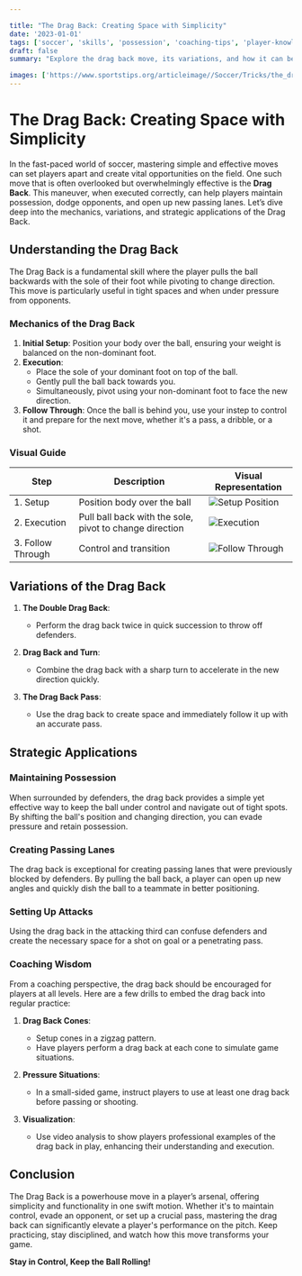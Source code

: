```yaml
---

title: "The Drag Back: Creating Space with Simplicity"
date: '2023-01-01'
tags: ['soccer', 'skills', 'possession', 'coaching-tips', 'player-knowledge', 'advanced-drills', 'footwork', 'passing-lanes', 'ball-control']
draft: false
summary: "Explore the drag back move, its variations, and how it can be used to maintain possession and create passing lanes in soccer."

images: ['https://www.sportstips.org/articleimage//Soccer/Tricks/the_drag_back_creating_space_with_simplicity_3_20240714_174938.webp', 'https://www.sportstips.org/articleimage/Soccer/Tricks/the_drag_back_creating_space_with_simplicity_3_20240714_161248.webp', 'https://www.sportstips.org/articleimage/Soccer/Tricks/the_drag_back_creating_space_with_simplicity_1_20240714_161229.webp', 'https://www.sportstips.org/articleimage/Soccer/Tricks/the_drag_back_creating_space_with_simplicity.webp']
---
```


# The Drag Back: Creating Space with Simplicity

In the fast-paced world of soccer, mastering simple and effective moves can set players apart and create vital opportunities on the field. One such move that is often overlooked but overwhelmingly effective is the **Drag Back**. This maneuver, when executed correctly, can help players maintain possession, dodge opponents, and open up new passing lanes. Let’s dive deep into the mechanics, variations, and strategic applications of the Drag Back.

## Understanding the Drag Back

The Drag Back is a fundamental skill where the player pulls the ball backwards with the sole of their foot while pivoting to change direction. This move is particularly useful in tight spaces and when under pressure from opponents. 

### Mechanics of the Drag Back

1. **Initial Setup**: Position your body over the ball, ensuring your weight is balanced on the non-dominant foot.
2. **Execution**:
    - Place the sole of your dominant foot on top of the ball.
    - Gently pull the ball back towards you.
    - Simultaneously, pivot using your non-dominant foot to face the new direction.
3. **Follow Through**: Once the ball is behind you, use your instep to control it and prepare for the next move, whether it's a pass, a dribble, or a shot.

### Visual Guide

| Step           | Description                                           | Visual Representation                        |
|----------------|-------------------------------------------------------|----------------------------------------------|
| 1. Setup       | Position body over the ball                           | ![Setup Position](https://www.sportstips.org/articleimage/Soccer/Tricks/the_drag_back_creating_space_with_simplicity_1_20240714_161229.webp)          |
| 2. Execution   | Pull ball back with the sole, pivot to change direction| ![Execution](https://www.sportstips.org/articleimage/Soccer/Tricks/the_drag_back_creating_space_with_simplicity_3_20240714_161248.webp)           |
| 3. Follow Through | Control and transition                              | ![Follow Through](https://www.sportstips.org/articleimage//Soccer/Tricks/the_drag_back_creating_space_with_simplicity_3_20240714_174938.webp)  |

## Variations of the Drag Back

1. **The Double Drag Back**:
    - Perform the drag back twice in quick succession to throw off defenders.

2. **Drag Back and Turn**:
    - Combine the drag back with a sharp turn to accelerate in the new direction quickly.

3. **The Drag Back Pass**:
    - Use the drag back to create space and immediately follow it up with an accurate pass.

## Strategic Applications

### Maintaining Possession

When surrounded by defenders, the drag back provides a simple yet effective way to keep the ball under control and navigate out of tight spots. By shifting the ball's position and changing direction, you can evade pressure and retain possession.

### Creating Passing Lanes

The drag back is exceptional for creating passing lanes that were previously blocked by defenders. By pulling the ball back, a player can open up new angles and quickly dish the ball to a teammate in better positioning.

### Setting Up Attacks

Using the drag back in the attacking third can confuse defenders and create the necessary space for a shot on goal or a penetrating pass.

### Coaching Wisdom

From a coaching perspective, the drag back should be encouraged for players at all levels. Here are a few drills to embed the drag back into regular practice:

1. **Drag Back Cones**:
    - Setup cones in a zigzag pattern.
    - Have players perform a drag back at each cone to simulate game situations.

2. **Pressure Situations**:
    - In a small-sided game, instruct players to use at least one drag back before passing or shooting.

3. **Visualization**:
    - Use video analysis to show players professional examples of the drag back in play, enhancing their understanding and execution.

## Conclusion

The Drag Back is a powerhouse move in a player’s arsenal, offering simplicity and functionality in one swift motion. Whether it's to maintain control, evade an opponent, or set up a crucial pass, mastering the drag back can significantly elevate a player's performance on the pitch. Keep practicing, stay disciplined, and watch how this move transforms your game.

**Stay in Control, Keep the Ball Rolling!**
```